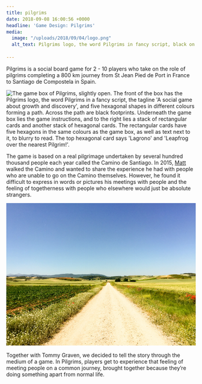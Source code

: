 ```yaml
---
title: pilgrims
date: 2018-09-08 16:00:56 +0000
headline: 'Game Design: Pilgrims'
media:
  image: "/uploads/2018/09/04/logo.png"
  alt_text: Pilgrims logo, the word Pilgrims in fancy script, black on white background

---
```

Pilgrims is a social board game for 2 - 10 players who take on the role of pilgrims completing a 800 km journey from St Jean Pied de Port in France to Santiago de Compostela in Spain. 

![The game box of Pilgrims, slightly open. The front of the box has the Pilgrims logo, the word Pilgrims in a fancy script, the tagline 'A social game about growth and discovery', and five hexagonal shapes in different colours forming a path. Across the path are black footprints. Underneath the game box lies the game instructions, and to the right lies a stack of rectangular cards and another stack of hexagonal cards. The rectangular cards have five hexagons in the same colours as the game box, as well as text next to it, to blurry to read. The top hexagonal card says 'Lagrono' and 'Leapfrog over the nearest Pilgrim!'.](/uploads/2018/09/20/pilgrims-boxandcards.png)

The game is based on a real pilgrimage undertaken by several hundred thousand people each year called the Camino de Santiago. In 2015, [Matt](https://matthewdeline.com/) walked the Camino and wanted to share the experience he had with people who are unable to go on the Camino themselves. However, he found it difficult to express in words or pictures his meetings with people and the feeling of togetherness with people who elsewhere would just be absolute strangers.

![A straight dirt road that seems to go on forever, with green fields on each side and a low mountain range in the background. Picture taken by Matthew Deline during his Camino in 2015.](/uploads/2018/09/20/camino.png)

Together with Tommy Graven, we decided to tell the story through the medium of a game. In Pilgrims, players get to experience that feeling of meeting people on a common journey, brought together because they’re doing something apart from normal life.